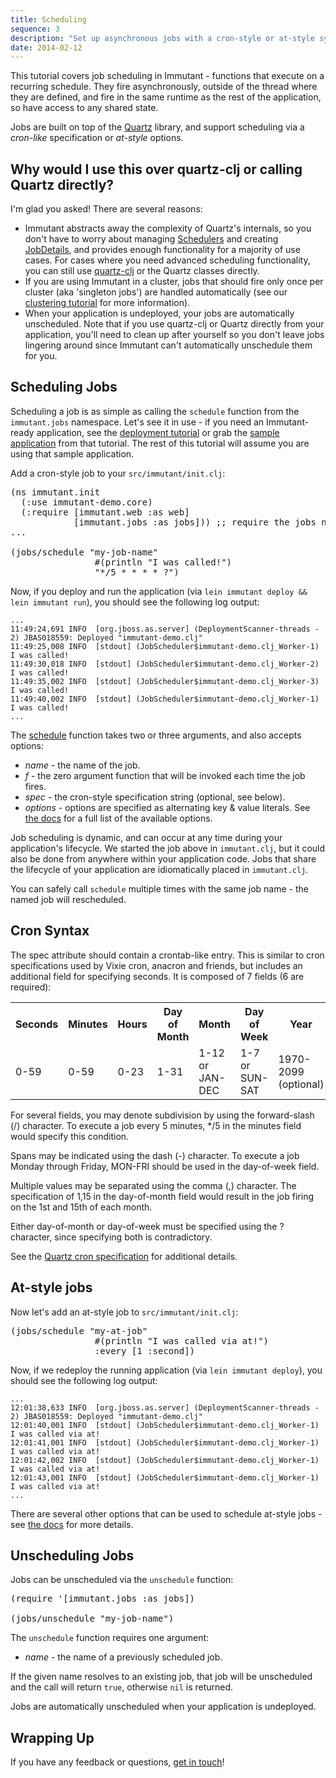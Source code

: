 ```yaml
---
title: Scheduling
sequence: 3
description: "Set up asynchronous jobs with a cron-style or at-style syntax"
date: 2014-02-12
---
```



This tutorial covers job scheduling in Immutant - functions that execute on a recurring 
schedule. They fire asynchronously, outside of the thread where they are 
defined, and fire in the same runtime as the rest of the application, so 
have access to any shared state.

Jobs are built on top of the [Quartz] library, and support scheduling via a 
*cron-like* specification or *at-style* options. 

## Why would I use this over quartz-clj or calling Quartz directly?

I'm glad you asked! There are several reasons:

* Immutant abstracts away the complexity of Quartz's internals, so you don't
  have to worry about managing [Schedulers] and creating [JobDetails], and
  provides enough functionality for a majority of use cases. For 
  cases where you need advanced scheduling functionality, you can still use
  [quartz-clj] or the Quartz classes directly.
* If you are using Immutant in a cluster, jobs that should fire only once per
  cluster (aka 'singleton jobs') are handled automatically (see our 
  [clustering tutorial] for more information).
* When your application is undeployed, your jobs are automatically unscheduled.
  Note that if you use quartz-clj or Quartz directly from your application,
  you'll need  to clean up after yourself so you don't leave jobs lingering around 
  since Immutant can't automatically unschedule them for you.

## Scheduling Jobs

Scheduling a job is as simple as calling the `schedule` function from the
`immutant.jobs` namespace. Let's see it in use - if you need
an Immutant-ready application, see the [deployment tutorial] or grab the
[sample application] from that tutorial. The rest of this tutorial will 
assume you are using that sample application.

Add a cron-style job to your `src/immutant/init.clj`:

<pre class="syntax clojure">(ns immutant.init
  (:use immutant-demo.core)
  (:require [immutant.web :as web]
            [immutant.jobs :as jobs])) ;; require the jobs ns
...

(jobs/schedule "my-job-name"  
                #(println "I was called!")
                "*/5 * * * * ?")</pre>

Now, if you deploy and run the application (via `lein immutant deploy && lein immutant run`),
you should see the following log output:

    ...
    11:49:24,691 INFO  [org.jboss.as.server] (DeploymentScanner-threads - 2) JBAS018559: Deployed "immutant-demo.clj"
    11:49:25,008 INFO  [stdout] (JobScheduler$immutant-demo.clj_Worker-1) I was called!
    11:49:30,018 INFO  [stdout] (JobScheduler$immutant-demo.clj_Worker-2) I was called!
    11:49:35,002 INFO  [stdout] (JobScheduler$immutant-demo.clj_Worker-3) I was called!
    11:49:40,002 INFO  [stdout] (JobScheduler$immutant-demo.clj_Worker-1) I was called!
    ...
    
The [schedule](#{api_doc_for_version('LATEST','jobs','schedule')})
function takes two or three arguments, and also accepts options:

* *name* - the name of the job.
* *f* - the zero argument function that will be invoked each time the job fires.
* *spec* - the cron-style specification string (optional, see below).
* *options* - options are specified as alternating key & value literals. See [the docs]
  for a full list of the available options.

Job scheduling is dynamic, and can occur at any time during your application's lifecycle. 
We started the job above in `immutant.clj`, but it could also be done from anywhere within 
your application code. Jobs that share the lifecycle of your application are idiomatically 
placed in `immutant.clj`.

You can safely call `schedule` multiple times with the same job name - the named job will 
rescheduled.

## Cron Syntax

The spec attribute should contain a crontab-like entry. This is similar to cron specifications
used by Vixie cron, anacron and friends, but includes an additional field for specifying seconds.
It is composed of 7 fields (6 are required):

<table class="fancy">
    <tr><th>Seconds</th><th>Minutes</th><th>Hours</th><th>Day of Month</th><th>Month</th><th>Day of Week</th><th>Year</th></tr>
    <tr><td>0-59</td><td>0-59</td><td>0-23</td><td>1-31</td><td>1-12 or JAN-DEC</td><td>1-7 or SUN-SAT</td><td>1970-2099 (optional)</td></tr>
</table>

For several fields, you may denote subdivision by using the forward-slash (/) character. To execute a job 
every 5 minutes, */5 in the minutes field would specify this condition.

Spans may be indicated using the dash (-) character. To execute a job Monday through Friday, MON-FRI 
should be used in the day-of-week field.

Multiple values may be separated using the comma (,) character. The specification of 1,15 in the 
day-of-month field would result in the job firing on the 1st and 15th of each month.

Either day-of-month or day-of-week must be specified using the ? character, since specifying
both is contradictory.

See the [Quartz cron specification] for additional details.

## At-style jobs

Now let's add an at-style job to `src/immutant/init.clj`:

<pre class="syntax clojure">(jobs/schedule "my-at-job"  
                #(println "I was called via at!")
                :every [1 :second])</pre>

Now, if we redeploy the running application (via `lein immutant deploy`), 
you should see the following log output:

    ...
    12:01:38,633 INFO  [org.jboss.as.server] (DeploymentScanner-threads - 2) JBAS018559: Deployed "immutant-demo.clj"
    12:01:40,001 INFO  [stdout] (JobScheduler$immutant-demo.clj_Worker-1) I was called via at!
    12:01:41,001 INFO  [stdout] (JobScheduler$immutant-demo.clj_Worker-1) I was called via at!
    12:01:42,002 INFO  [stdout] (JobScheduler$immutant-demo.clj_Worker-1) I was called via at!
    12:01:43,001 INFO  [stdout] (JobScheduler$immutant-demo.clj_Worker-1) I was called via at!
    ...
  
There are several other options that can be used to schedule at-style
jobs - see [the docs] for more details.

## Unscheduling Jobs
  
Jobs can be unscheduled via the `unschedule` function:

<pre class="syntax clojure">(require '[immutant.jobs :as jobs])
    
(jobs/unschedule "my-job-name")</pre>

The `unschedule` function requires one argument:

* *name* - the name of a previously scheduled job.

If the given name resolves to an existing job, that job will be unscheduled and the call will
return `true`, otherwise `nil` is returned.

Jobs are automatically unscheduled when your application is undeployed.

## Wrapping Up

If you have any feedback or questions, [get in touch]! 

[the docs]: #{doc_chapter_for_version('LATEST','jobs')}
[Quartz]: http://quartz-scheduler.org/
[quartz-clj]: https://github.com/mdpendergrass/quartz-clj
[Schedulers]: http://quartz-scheduler.org/api/1.8.5/org/quartz/Scheduler.html
[JobDetails]: http://quartz-scheduler.org/api/1.8.5/org/quartz/JobDetail.html
[CronTrigger]: http://quartz-scheduler.org/api/1.8.5/org/quartz/CronTrigger.html
[SimpleTrigger]: http://quartz-scheduler.org/api/1.8.5/org/quartz/SimpleTrigger.html
[clustering tutorial]: ../clustering/
[deployment tutorial]: ../deploying/
[sample application]: https://github.com/immutant/immutant-basic-web-demo
[Quartz cron specification]: http://www.quartz-scheduler.org/documentation/quartz-1.x/tutorials/TutorialLesson06
[get in touch]: /community






